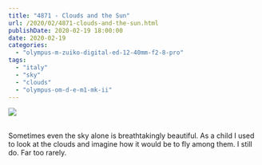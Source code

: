 ```yaml
---
title: "4871 - Clouds and the Sun"
url: /2020/02/4871-clouds-and-the-sun.html
publishDate: 2020-02-19 18:00:00
date: 2020-02-19
categories: 
  - "olympus-m-zuiko-digital-ed-12-40mm-f2-8-pro"
tags: 
  - "italy"
  - "sky"
  - "clouds"
  - "olympus-om-d-e-m1-mk-ii"
---
```

<div class="container">
<div class="center"><a target="_blank" href="https://d25zfm9zpd7gm5.cloudfront.net/1200x1200/20180512_131200_lr.jpg"><img class="webfeedsFeaturedVisual" src="https://d25zfm9zpd7gm5.cloudfront.net/0600x0600/2018/20180512_131200_lr.jpg" /></a></div>
</div>
<br />

Sometimes even the sky alone is breathtakingly beautiful. As a child I used to look at the clouds and imagine how it would be to fly among them. I still do. Far too rarely.